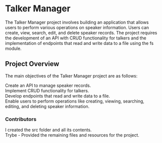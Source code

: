 
<h1>Talker Manager</h1>
The Talker Manager project involves building an application that allows users to perform various operations on speaker information. Users can create, view, search, edit, and delete speaker records. The project requires the development of an API with CRUD functionality for talkers and the implementation of endpoints that read and write data to a file using the fs module.

<h2>Project Overview</h2>
The main objectives of the Talker Manager project are as follows:<br>

Create an API to manage speaker records.<br>
Implement CRUD functionality for talkers.<br>
Develop endpoints that read and write data to a file.<br>
Enable users to perform operations like creating, viewing, searching, editing, and deleting speaker information.<br>

<h3>Contributors</h3>

I created the src folder and all its contents.<br>
Trybe - Provided the remaining files and resources for the project.<br>
